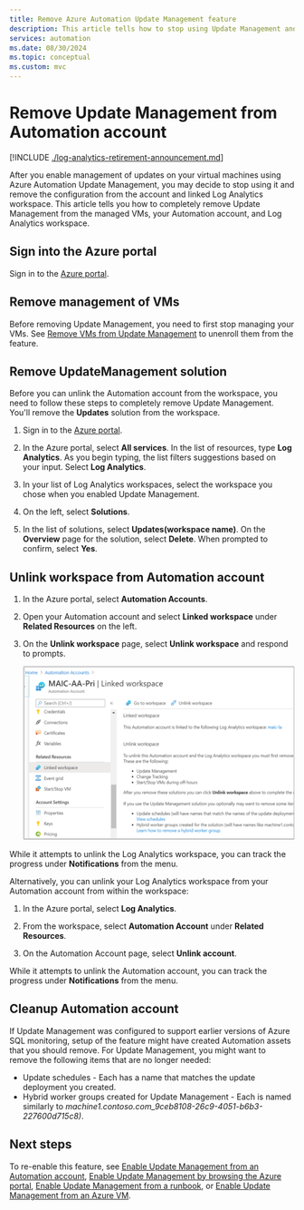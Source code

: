 ```yaml
---
title: Remove Azure Automation Update Management feature 
description: This article tells how to stop using Update Management and unlink an Automation account from the Log Analytics workspace. 
services: automation
ms.date: 08/30/2024
ms.topic: conceptual
ms.custom: mvc
---
```


# Remove Update Management from Automation account

[!INCLUDE [./log-analytics-retirement-announcement.md](../includes/log-analytics-retirement-announcement.md)]

After you enable management of updates on your virtual machines using Azure Automation Update Management, you may decide to stop using it and remove the configuration from the account and linked Log Analytics workspace.  This article tells you how to completely remove Update Management from the managed VMs, your Automation account, and Log Analytics workspace.

## Sign into the Azure portal

Sign in to the [Azure portal](https://portal.azure.com).

## Remove management of VMs

Before removing Update Management, you need to first stop managing your VMs. See [Remove VMs from Update Management](remove-vms.md) to unenroll them from the feature.

## Remove UpdateManagement solution

Before you can unlink the Automation account from the workspace, you need to follow these steps to completely remove Update Management. You'll remove the **Updates** solution from the workspace.

1. Sign in to the [Azure portal](https://portal.azure.com).

2. In the Azure portal, select **All services**. In the list of resources, type **Log Analytics**. As you begin typing, the list filters suggestions based on your input. Select **Log Analytics**.

3. In your list of Log Analytics workspaces, select the workspace you chose when you enabled Update Management.

4. On the left, select **Solutions**.  

5. In the list of solutions, select **Updates(workspace name)**. On the **Overview** page for the solution, select **Delete**. When prompted to confirm, select **Yes**.

## Unlink workspace from Automation account

1. In the Azure portal, select **Automation Accounts**.

2. Open your Automation account and select **Linked workspace** under **Related Resources** on the left.

3. On the **Unlink workspace** page, select **Unlink workspace** and respond to prompts.

   ![Unlink workspace page](media/remove-feature/automation-unlink-workspace-blade.png)

While it attempts to unlink the Log Analytics workspace, you can track the progress under **Notifications** from the menu.

Alternatively, you can unlink your Log Analytics workspace from your Automation account from within the workspace:

1. In the Azure portal, select **Log Analytics**.

2. From the workspace, select **Automation Account** under **Related Resources**.

3. On the Automation Account page, select **Unlink account**.

While it attempts to unlink the Automation account, you can track the progress under **Notifications** from the menu.

## Cleanup Automation account

If Update Management was configured to support earlier versions of Azure SQL monitoring, setup of the feature might have created Automation assets that you should remove. For Update Management, you might want to remove the following items that are no longer needed:

   * Update schedules - Each has a name that matches the update deployment you created.
   * Hybrid worker groups created for Update Management - Each is named similarly to *machine1.contoso.com_9ceb8108-26c9-4051-b6b3-227600d715c8)*.

## Next steps

To re-enable this feature, see [Enable Update Management from an Automation account](enable-from-automation-account.md), [Enable Update Management by browsing the Azure portal](enable-from-portal.md), [Enable Update Management from a runbook](enable-from-runbook.md), or [Enable Update Management from an Azure VM](enable-from-vm.md).
